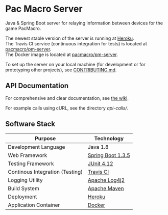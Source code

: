 # Pac Macro Server

Java & Spring Boot server for relaying information between devices for the game PacMacro.

The newest stable version of the server is running at [Heroku](http://pacmacro.herokuapp.com/).  
The Travis CI service (continuous integration for tests) is located at [pacmacro/pm-server](https://travis-ci.org/pacmacro/pm-server).  
The Docker image is located at [pacmacro/pm-server](https://hub.docker.com/r/pacmacro/pm-server/).

To set up the server on your local machine (for development or for prototyping other projects), see [CONTRIBUTING.md](https://github.com/pacmacro/pm-server/blob/master/CONTRIBUTING.md).

## API Documentation

For comprehensive and clear documentation, see [the wiki](https://github.com/pacmacro/pm-server/wiki/API-Documentation).

For example calls using cURL, see the directory *api-calls/*.

## Software Stack

| Purpose | Technology |
| --- | --- |
| Development Language | Java 1.8 |
| Web Framework | [Spring Boot 1.3.5](http://projects.spring.io/spring-boot/) |
| Testing Framework | [JUnit 4.12](http://junit.org/junit4/) |
| Continous Integration (Testing) | [Travis CI](https://travis-ci.org/pacmacro/pm-server)
| Logging Utility | [Apache Log4j2](http://logging.apache.org/log4j/2.x/) |
| Build System | [Apache Maven](https://maven.apache.org/) |
| Deployment | [Heroku](http://heroku.com/) |
| Application Container | [Docker](https://www.docker.com/) |
